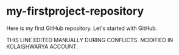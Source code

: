 # my-firstproject-repository
Here is my first GitHub repository. Let's started with GitHub.

THIS LINE EDITED MANUALLY DURING CONFLICTS.
MODIFIED IN KOLAISHWARYA ACCOUNT.
